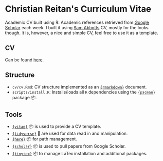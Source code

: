 # Christian Reitan's Curriculum Vitae

Academic CV built using R. Academic references retrieved from [Google Scholar](https://scholar.google.com/citations?user=GqZm90IAAAAJ&hl=en) each week. I built it using [Sam Abbotts](https://github.com/seabbs/cv) CV, mostly for the looks though. It is, however, a nice and simple CV, feel free to use it as a template. 

## CV
Can be found [here](https://github.com/reitancorp/cv/raw/master/cv/cv.pdf).

## Structure

- `cv/cv.Rmd`: CV structure implemented as an [`{rmarkdown}`](https://rmarkdown.rstudio.com) document.
- `scripts/install.R`: Installs/loads all `R` dependencies using the [`{pacman}`](https://github.com/trinker/pacman) package :package:.

## Tools

- [`{vitae}`](https://docs.ropensci.org/vitae/) :package: is used to provide a CV template.
- [`{tidyverse}`](https://www.tidyverse.org) :wrench: are used for data read in and manipulation.
- [`{here}`](https://here.r-lib.org) :package: for path management.
- [`{scholar}`](https://github.com/jkeirstead/scholar) :package: is used to pull papers from Google Scholar.
- [`{tinytex}`](https://github.com/yihui/tinytex) :package: to manage LaTex installation and additional packages.

